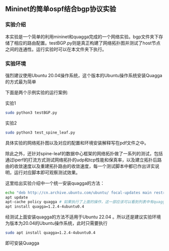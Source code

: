 ## Mininet的简单ospf结合bgp协议实验

### 实验介绍

本实验是一个简单的利用mininet和quagga完成的一个网络实验。bgp文件夹下存储了相应的路由配置。testBGP.py则是真正构建了网络拓扑图并测试了host节点之间的连通性。运行实验时可以在本文件夹下执行。

### 实验环境

强烈建议使用Ubuntu 20.04操作系统，这个版本的Ubuntu操作系统安装Quagga的方式最为简单

下面是两个示例实验的运行案例:

实验1

```bash
sudo python3 testBGP.py
```

实验2

```bash
sudo python3 test_spine_leaf.py
```

具体实验的网络拓扑图以及对应的配置和环境安装解释写在pdf文件之中。

除此之外，还针对spine-leaf的数据中心框架的网络拓扑做了一系列的测试，包括通过iperf的打流方式测试网络拓扑的udp和tcp性能和保真率，以及建立拓扑后路由的收敛速度以及重建拓扑路由的收敛速度，每一个测试脚本中都已作出详实说明，运行对应脚本即可观察测试效果。

这里给出实验介绍中一个统一安装quagga的方法：

```sh
echo "deb http://cn.archive.ubuntu.com/ubuntu/ focal-updates main restricted"  | tee -a /etc/apt/sources.list.d/quagga.list
apt update
apt-cache policy quagga # 如果执行了上面的操作，这一部应该可以看到列表中有quagga
apt install quagga=1.2.4-4ubuntu0.4
```

经测试上面安装quagga的方法不适用于Ubuntu 22.04 。所以还是建议实验环境为版本为20.04的Ubuntu操作系统，此时只需要执行

```bash
sudo apt install quagga=1.2.4-4ubuntu0.4
```

即可安装Quagga
